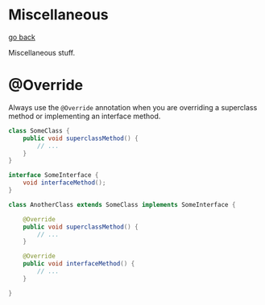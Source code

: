 # Miscellaneous

[go back](README.md)

Miscellaneous stuff.

# @Override

Always use the `@Override` annotation when you are overriding a superclass method or implementing an interface method.

```java
class SomeClass {
    public void superclassMethod() {
        // ...
    }
}

interface SomeInterface {
    void interfaceMethod();
}

class AnotherClass extends SomeClass implements SomeInterface {

    @Override
    public void superclassMethod() {
        // ...
    }

    @Override
    public void interfaceMethod() {
        // ...
    }

}
```
